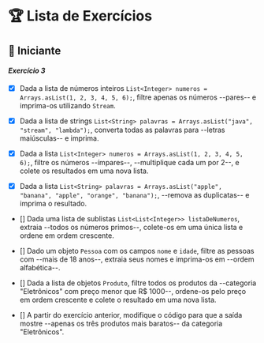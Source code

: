# 🏆 Lista de Exercícios

## 🔰 Iniciante

#### *Exercício 3*

- [x] Dada a lista de números inteiros `List<Integer> numeros = Arrays.asList(1, 2, 3, 4, 5, 6);`, filtre apenas os números --pares-- e imprima-os utilizando `Stream`.

- [x] Dada a lista de strings `List<String> palavras = Arrays.asList("java", "stream", "lambda");`, converta todas as palavras para --letras maiúsculas-- e imprima.

- [x] Dada a lista `List<Integer> numeros = Arrays.asList(1, 2, 3, 4, 5, 6);`, filtre os números --ímpares--, --multiplique cada um por 2--, e colete os resultados em uma nova lista.

- [x] Dada a lista `List<String> palavras = Arrays.asList("apple", "banana", "apple", "orange", "banana");`, --remova as duplicatas-- e imprima o resultado.

- [] Dada uma lista de sublistas `List<List<Integer>> listaDeNumeros`, extraia --todos os números primos--, colete-os em uma única lista e ordene em ordem crescente.

- [] Dado um objeto `Pessoa` com os campos `nome` e `idade`, filtre as pessoas com --mais de 18 anos--, extraia seus nomes e imprima-os em --ordem alfabética--.

- [] Dada a lista de objetos `Produto`, filtre todos os produtos da --categoria "Eletrônicos" com preço menor que R$ 1000--, ordene-os pelo preço em ordem crescente e colete o resultado em uma nova lista.

- [] A partir do exercício anterior, modifique o código para que a saída mostre --apenas os três produtos mais baratos-- da categoria "Eletrônicos".
